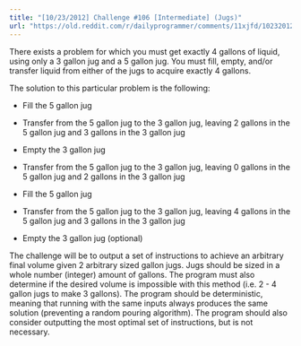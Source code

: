 ```yaml
---
title: "[10/23/2012] Challenge #106 [Intermediate] (Jugs)"
url: "https://old.reddit.com/r/dailyprogrammer/comments/11xjfd/10232012_challenge_106_intermediate_jugs/"
---
```


There exists a problem for which you must get exactly 4 gallons of liquid, using only a 3 gallon jug and a 5 gallon jug. You must fill, empty, and/or transfer liquid from either of the jugs to acquire exactly 4 gallons. 

The solution to this particular problem is the following:

- Fill the 5 gallon jug

- Transfer from the 5 gallon jug to the 3 gallon jug, leaving 2 gallons in the 5 gallon jug and 3 gallons in the 3 gallon jug

- Empty the 3 gallon jug

- Transfer from the 5 gallon jug to the 3 gallon jug, leaving 0 gallons in the 5 gallon jug and 2 gallons in the 3 gallon jug

- Fill the 5 gallon jug

- Transfer from the 5 gallon jug to the 3 gallon jug, leaving 4 gallons in the 5 gallon jug and 3 gallons in the 3 gallon jug

- Empty the 3 gallon jug (optional)


The challenge will be to output a set of instructions to achieve an arbitrary final volume given 2 arbitrary sized gallon jugs. Jugs should be sized in a whole number (integer) amount of gallons. The program must also determine if the desired volume is impossible with this method (i.e. 2 - 4 gallon jugs to make 3 gallons). The program should be deterministic, meaning that running with the same inputs always produces the same solution (preventing a random pouring algorithm). The program should also consider outputting the most optimal set of instructions, but is not necessary.